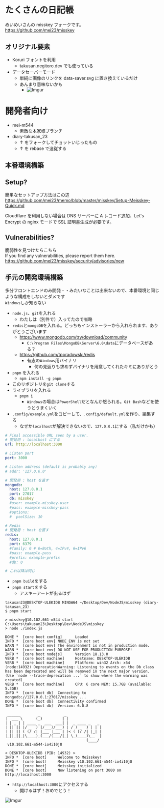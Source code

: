 # たくさんの日記帳
めいめいさんの misskey フォークです。  
https://github.com/mei23/misskey

## オリジナル要素

- Koruri フォントを利用
    - takusan.negitoro.dev でも使っている
- データセーバーモード
    - 単純に画像のリンクを data-saver.svg に置き換えているだけ
    - あんまり意味ないかも
        - ![Imgur](https://imgur.com/G8q3OHu.png)

# 開発者向け
- mei-m544
    - 素敵な本家様ブランチ
- diary-takusan_23
    - ↑ をフォークしてチョットいじったもの
    - ↑ を rebase で追従する

## 本番環境構築

## Setup?
簡単なセットアップ方法はこの辺  
https://github.com/mei23/memo/blob/master/misskey/Setup-Meisskey-Quick.md

Cloudflare を利用しない場合は DNS サーバーに A レコード追加、Let's Encrypt の nginx モードで SSL 証明書生成が必要です。

## Vulnerabilities?
脆弱性を見つけたらこちら  
If you find any vulnerabilities, please report them here.  
https://github.com/mei23/misskey/security/advisories/new

## 手元の開発環境構築
多分フロントエンドのみ開発・・みたいなことは出来ないので、本番環境と同じような構成をしないとダメです  
`Windows`しか知らない

- `node.js`、`git`を入れる
    - わたしは（別件で）入ってたので省略
- `redis`と`mongoDB`を入れる。どっちもインストーラーから入れられます、ありがとうございます
    - https://www.mongodb.com/try/download/community
        - `C:\Program Files\MongoDB\Server\6.0\data`にデータベースがある？
    - https://github.com/tporadowski/redis
        - 有志の`Windows`用バイナリ
            - 何の見返りも求めずバイナリを用意してくれたキミにありがとう
- `pnpm` を入れる
    - `npm install -g pnpm`
- このリポジトリを`git clone`する
- ライブラリを入れる
    - `pnpm i`
        - `Windows`の場合は`PowerShell`だとなんか怒られる。`Git Bash`などを使うとうまくいく
- `.config/example.yml`をコピーして、`.config/default.yml`を作り、編集する
    - なぜか`localhost`が解決できないので、`127.0.0.1`にする（私だけかも）

```yaml
# Final accessible URL seen by a user.
# 開発用 : localhost にする
url: http://localhost:3000

# Listen port
port: 3000

# Listen address (default is probably any)
# addr: '127.0.0.0'

# 開発用 : host を直す
mongodb:
  host: 127.0.0.1
  port: 27017
  db: misskey
  #user: example-misskey-user
  #pass: example-misskey-pass
  #options:
  #  poolSize: 10

# Redis
# 開発用 : host を直す
redis:
  host: 127.0.0.1
  port: 6379
  #family: 0 # 0=Both, 4=IPv4, 6=IPv6
  #pass: example-pass
  #prefix: example-prefix
  #db: 0

# これ以降は同じ
```

- `pnpm build`をする
- `pnpm start`をする
    - アスキーアートが出るはず

```
takusan23@DESKTOP-ULEKIDB MINGW64 ~/Desktop/Dev/NodeJS/misskey (diary-takusan_23)
$ pnpm start

> misskey@10.102.661-m544 start C:\Users\takusan23\Desktop\Dev\NodeJS\misskey
> node ./index.js

DONE *  [core boot config]      Loaded
INFO *  [core boot env] NODE_ENV is not set
WARN *  [core boot env] The environment is not in production mode.
WARN *  [core boot env] DO NOT USE FOR PRODUCTION PURPOSE!
INFO *  [core boot nodejs]      Version 18.13.0
VERB *  [core boot machine]     Hostname: DESKTOP-ULEKIDB
VERB *  [core boot machine]     Platform: win32 Arch: x64
(node:14932) DeprecationWarning: Listening to events on the Db class has been deprecated and will be removed in the next major version.
(Use `node --trace-deprecation ...` to show where the warning was created)
VERB *  [core boot machine]     CPU: 6 core MEM: 15.7GB (available: 5.3GB)
INFO *  [core boot db]  Connecting to mongodb://127.0.0.1:27017/misskey ...
DONE *  [core boot db]  Connectivity confirmed
INFO *  [core boot db]  Version: 6.0.8

 ______        _           _
|  ___ \      (_)         | |
| | _ | | ____ _  ___  ___| |  _ ____ _   _
| || || |/ _  ) |/___)/___) | / ) _  ) | | |
| || || ( (/ /| |___ |___ | |< ( (/ /| |_| |
|_||_||_|\____)_(___/(___/|_| \_)____)\__  |
                                     (____/
 v10.102.661-m544-io4i10j8

< DESKTOP-ULEKIDB (PID: 14932) >
INFO *  [core boot]     Welcome to Meisskey!
INFO *  [core boot]     Meisskey v10.102.661-m544-io4i10j8
DONE *  [core boot]     Meisskey initialized
DONE *  [core boot]     Now listening on port 3000 on http://localhost:3000
```

- `http://localhost:3000`にアクセスする
    - 開けるはず！おめでとう！

![Imgur](https://imgur.com/82TBoNP.png)
